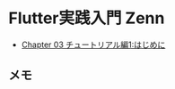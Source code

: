 # Flutter実践入門 Zenn

- [Chapter 03 チュートリアル編1:はじめに](https://zenn.dev/kazutxt/books/flutter_practice_introduction/viewer/tutorial_introduction)



## メモ
